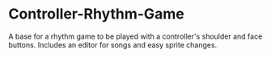 # Controller-Rhythm-Game
A base for a rhythm game to be played with a controller's shoulder and face buttons. Includes an editor for songs and easy sprite changes.
